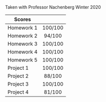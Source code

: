 Taken with Professor Nachenberg Winter 2020

Scores| |
|----|:---:|
Homework 1| 100/100|
Homework 2| 94/100|
Homework 3| 100/100|
Homework 4| 100/100|
Homework 5| 100/100|
Project 1| 100/100
Project 2|88/100
Project 3|100/100
Project 4|81/100
